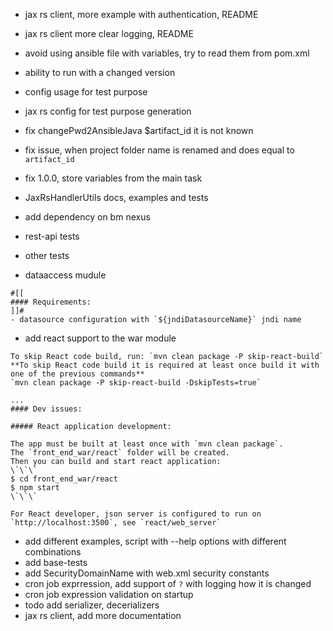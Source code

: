 - jax rs client, more example with authentication, README
- jax rs client more clear logging, README
- avoid using ansible file with variables, try to read them from pom.xml
- ability to run with a changed version
- config usage for test purpose
- jax rs config for test purpose generation

- fix changePwd2AnsibleJava $artifact_id it is not known
- fix issue, when project folder name is renamed and 
    does equal to `artifact_id`
    
- fix <version>1.0.0</version>, store variables from the main task
   
- JaxRsHandlerUtils docs, examples and tests
- add dependency on bm nexus
- rest-api tests
- other tests
- dataaccess mudule
```
#[[
#### Requirements: 
]]#
- datasource configuration with `${jndiDatasourceName}` jndi name
```
- add react support to the war module
```
To skip React code build, run: `mvn clean package -P skip-react-build`
**To skip React code build it is required at least once build it with one of the previous commands**
`mvn clean package -P skip-react-build -DskipTests=true`

...
#### Dev issues: 

##### React application development:

The app must be built at least once with `mvn clean package`. 
The `front_end_war/react` folder will be created.
Then you can build and start react application:
\`\`\`
$ cd front_end_war/react
$ npm start
\`\`\`

For React developer, json server is configured to run on `http://localhost:3500`, see `react/web_server`

```


- add different examples, script with --help options with different combinations
- add base-tests
- add SecurityDomainName with web.xml security constants
- cron job exprression, add support of `?` with logging how it is changed
- cron job expression validation on startup
- todo add serializer, decerializers
- jax rs client, add more documentation
